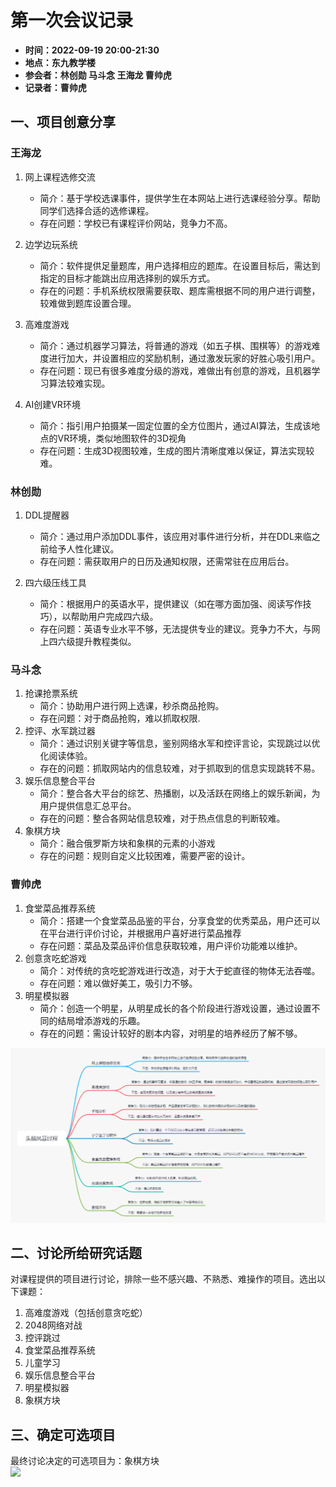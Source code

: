 # 第一次会议记录
- **时间：2022-09-19   20:00-21:30**
- **地点：东九教学楼**
- **参会者：林创勋 马斗念 王海龙 曹帅虎**
- **记录者：曹帅虎**
## 一、项目创意分享
### 王海龙
1. 网上课程选修交流
   - 简介：基于学校选课事件，提供学生在本网站上进行选课经验分享。帮助同学们选择合适的选修课程。
   - 存在问题：学校已有课程评价网站，竞争力不高。

2. 边学边玩系统
   - 简介：软件提供足量题库，用户选择相应的题库。在设置目标后，需达到指定的目标才能跳出应用选择别的娱乐方式。
   - 存在的问题：手机系统权限需要获取、题库需根据不同的用户进行调整，较难做到题库设置合理。

3. 高难度游戏
   - 简介：通过机器学习算法，将普通的游戏（如五子棋、围棋等）的游戏难度进行加大，并设置相应的奖励机制，通过激发玩家的好胜心吸引用户。
   - 存在问题：现已有很多难度分级的游戏，难做出有创意的游戏，且机器学习算法较难实现。

4. AI创建VR环境
   - 简介：指引用户拍摄某一固定位置的全方位图片，通过AI算法，生成该地点的VR环境，类似地图软件的3D视角
   - 存在问题：生成3D视图较难，生成的图片清晰度难以保证，算法实现较难。

### 林创勋
1. DDL提醒器
   - 简介：通过用户添加DDL事件，该应用对事件进行分析，并在DDL来临之前给予人性化建议。
   - 存在问题：需获取用户的日历及通知权限，还需常驻在应用后台。

2. 四六级压线工具
   - 简介：根据用户的英语水平，提供建议（如在哪方面加强、阅读写作技巧），以帮助用户完成四六级。
   - 存在问题：英语专业水平不够，无法提供专业的建议。竞争力不大，与网上四六级提升教程类似。
   
### 马斗念
1. 抢课抢票系统
   - 简介：协助用户进行网上选课，秒杀商品抢购。
   - 存在问题：对于商品抢购，难以抓取权限.
2. 控评、水军跳过器
   - 简介：通过识别关键字等信息，鉴别网络水军和控评言论，实现跳过以优化阅读体验。
   - 存在的问题：抓取网站内的信息较难，对于抓取到的信息实现跳转不易。
3. 娱乐信息整合平台
   - 简介：整合各大平台的综艺、热播剧，以及活跃在网络上的娱乐新闻，为用户提供信息汇总平台。
   - 存在的问题：整合各网站信息较难，对于热点信息的判断较难。
4. 象棋方块
   - 简介：融合俄罗斯方块和象棋的元素的小游戏
   - 存在的问题：规则自定义比较困难，需要严密的设计。

### 曹帅虎
1. 食堂菜品推荐系统
   - 简介：搭建一个食堂菜品品鉴的平台，分享食堂的优秀菜品，用户还可以在平台进行评价讨论，并根据用户喜好进行菜品推荐
   - 存在问题：菜品及菜品评价信息获取较难，用户评价功能难以维护。
2. 创意贪吃蛇游戏
   - 简介：对传统的贪吃蛇游戏进行改造，对于大于蛇直径的物体无法吞噬。
   - 存在问题：难以做好美工，吸引力不够。
3. 明星模拟器
   - 简介：创造一个明星，从明星成长的各个阶段进行游戏设置，通过设置不同的结局增添游戏的乐趣。
   - 存在的问题：需设计较好的剧本内容，对明星的培养经历了解不够。
  
![头脑风暴](./images/%E5%A4%B4%E8%84%91%E9%A3%8E%E6%9A%B4%E8%BF%87%E7%A8%8B.jpg)

## 二、讨论所给研究话题
对课程提供的项目进行讨论，排除一些不感兴趣、不熟悉、难操作的项目。选出以下课题：
1. 高难度游戏（包括创意贪吃蛇）
2. 2048网络对战
3. 控评跳过
4. 食堂菜品推荐系统
5. 儿童学习
6. 娱乐信息整合平台
7. 明星模拟器
8. 象棋方块
## 三、确定可选项目
最终讨论决定的可选项目为：象棋方块
<br>
<img src="./images/第一次会议记录照片.jpg" width="300"></img>

